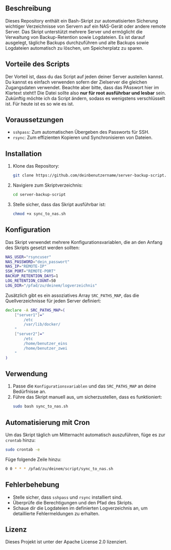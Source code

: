 ## Beschreibung
Dieses Repository enthält ein Bash-Skript zur automatisierten Sicherung wichtiger Verzeichnisse von Servern auf ein NAS-Gerät oder andere remote Server. Das Skript unterstützt mehrere Server und ermöglicht die Verwaltung von Backup-Retention sowie Logdateien. 
Es ist darauf ausgelegt, tägliche Backups durchzuführen und alte Backups sowie Logdateien automatisch zu löschen, um Speicherplatz zu sparen.

## Vorteile des Scripts
Der Vorteil ist, dass du das Script auf jeden deiner Server austeilen kannst. Du kannst es einfach verwenden  sofern der Zielserver die gleichen Zugangsdaten verwendet.
Beachte aber bitte, dass das PAsswort hier im Klartext steht!! Die Datei sollte also **nur für root ausführbar und lesbar** sein. Zukünftig möchte ich da Script ändern, sodass es wenigstens verschlüsselt ist. Für heute ist es so wie es ist.

## Voraussetzungen
- `sshpass`: Zum automatischen Übergeben des Passworts für SSH.
- `rsync`: Zum effizienten Kopieren und Synchronisieren von Dateien.

## Installation
1. Klone das Repository:
    ```sh
    git clone https://github.com/deinbenutzername/server-backup-script.git
    ```
2. Navigiere zum Skriptverzeichnis:
    ```sh
    cd server-backup-script
    ```

3. Stelle sicher, dass das Skript ausführbar ist:
    ```sh
    chmod +x sync_to_nas.sh
    ```

## Konfiguration
Das Skript verwendet mehrere Konfigurationsvariablen, die an den Anfang des Skripts gesetzt werden sollten:

```bash
NAS_USER="rsyncuser"
NAS_PASSWORD="dein_passwort"
NAS_IP="REMOTE-IP"
SSH_PORT="REMOTE-PORT"
BACKUP_RETENTION_DAYS=1
LOG_RETENTION_COUNT=50
LOG_DIR="/pfad/zu/deinem/logverzeichnis"
```

Zusätzlich gibt es ein assoziatives Array `SRC_PATHS_MAP`, das die Quellverzeichnisse für jeden Server definiert:

```bash
declare -A SRC_PATHS_MAP=(
    ["server1"]="
        /etc
        /var/lib/docker/
    "
    ["server2"]="
        /etc
        /home/benutzer_eins
        /home/benutzer_zwei
    "
)
```

## Verwendung
1. Passe die `Konfigurationsvariablen` und das `SRC_PATHS_MAP` an deine Bedürfnisse an.
2. Führe das Skript manuell aus, um sicherzustellen, dass es funktioniert:
    ```sh
    sudo bash sync_to_nas.sh
    ```

## Automatisierung mit Cron
Um das Skript täglich um Mitternacht automatisch auszuführen, füge es zur `crontab` hinzu:

```sh
sudo crontab -e
```

Füge folgende Zeile hinzu:

```sh
0 0 * * * /pfad/zu/deinem/script/sync_to_nas.sh
```

## Fehlerbehebung
- Stelle sicher, dass `sshpass` und `rsync` installiert sind.
- Überprüfe die Berechtigungen und den Pfad des Skripts.
- Schaue dir die Logdateien im definierten Logverzeichnis an, um detaillierte Fehlermeldungen zu erhalten.

## Lizenz
Dieses Projekt ist unter der Apache License 2.0 lizenziert.

